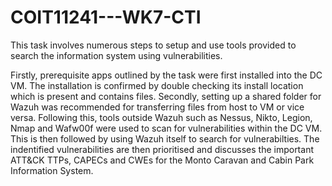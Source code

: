 # COIT11241---WK7-CTI

This task involves numerous steps to setup and use tools provided to search the information system using vulnerabilities.

Firstly, prerequisite apps outlined by the task were first installed into the DC VM. The installation is confirmed by double checking its install location which is present and contains files.
Secondly, setting up a shared folder for Wazuh was recommended for transferring files from host to VM or vice versa.
Following this, tools outside Wazuh such as Nessus, Nikto, Legion, Nmap and Wafw00f were used to scan for vulnerabilities within the DC VM.
This is then followed by using Wazuh itself to search for vulnerabilties.
The indentified vulnerabilities are then prioritised and discusses the important ATT&CK TTPs, CAPECs and CWEs for the Monto Caravan and Cabin Park Information System.
